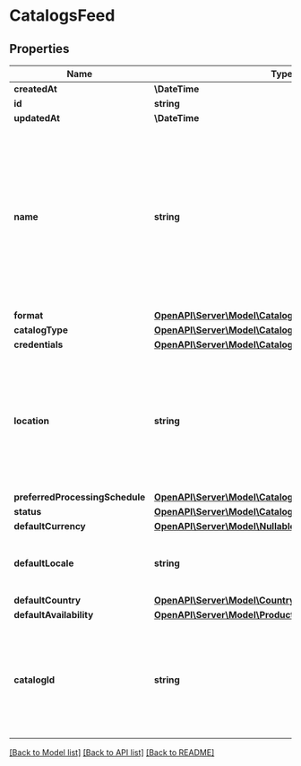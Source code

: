 # CatalogsFeed

## Properties
Name | Type | Description | Notes
------------ | ------------- | ------------- | -------------
**createdAt** | **\DateTime** |  | [optional] 
**id** | **string** |  | [optional] 
**updatedAt** | **\DateTime** |  | [optional] 
**name** | **string** | A human-friendly name associated to a given feed. This value is currently nullable due to historical reasons. It is expected to become non-nullable in the future. | 
**format** | [**OpenAPI\Server\Model\CatalogsFormat**](CatalogsFormat.md) |  | 
**catalogType** | [**OpenAPI\Server\Model\CatalogsType**](CatalogsType.md) |  | 
**credentials** | [**OpenAPI\Server\Model\CatalogsFeedCredentials**](CatalogsFeedCredentials.md) |  | 
**location** | **string** | The URL where a feed is available for download. This URL is what Pinterest will use to download a feed for processing. | 
**preferredProcessingSchedule** | [**OpenAPI\Server\Model\CatalogsFeedProcessingSchedule**](CatalogsFeedProcessingSchedule.md) |  | 
**status** | [**OpenAPI\Server\Model\CatalogsStatus**](CatalogsStatus.md) |  | 
**defaultCurrency** | [**OpenAPI\Server\Model\NullableCurrency**](NullableCurrency.md) |  | 
**defaultLocale** | **string** | The locale used within a feed for product descriptions. | 
**defaultCountry** | [**OpenAPI\Server\Model\Country**](Country.md) |  | 
**defaultAvailability** | [**OpenAPI\Server\Model\ProductAvailabilityType**](ProductAvailabilityType.md) |  | 
**catalogId** | **string** | Catalog id pertaining to the feed. If not provided, feed will use a default catalog based on type. | 

[[Back to Model list]](../README.md#documentation-for-models) [[Back to API list]](../README.md#documentation-for-api-endpoints) [[Back to README]](../README.md)


